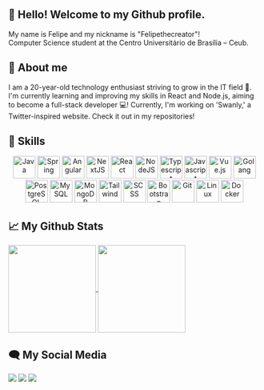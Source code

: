 ## 👋 Hello! Welcome to my Github profile.
 My name is Felipe and my nickname is "Felipethecreator"! <br>
 Computer Science student at the Centro Universitário de Brasília – Ceub.

## 🚀 About me 
I am a 20-year-old technology enthusiast striving to grow in the IT field 🚀. I'm currently learning and improving my skills in React and Node.js, aiming to become a full-stack developer 💻! Currently, I'm working on 'Swanly,' a Twitter-inspired website. Check it out in my repositories!

## 🧠 Skills

<div align="center">
  <img src="https://cdn.jsdelivr.net/gh/devicons/devicon@latest/icons/java/java-original.svg" alt="Java" width="45" height="45"/>
  <img src="https://cdn.jsdelivr.net/gh/devicons/devicon@latest/icons/spring/spring-original.svg" alt="Spring" width="45" height="45"/>
  <img src="https://cdn.jsdelivr.net/gh/devicons/devicon@latest/icons/angular/angular-original.svg" alt="Angular" width="45" height="45"/>
  <img src="https://cdn.jsdelivr.net/gh/devicons/devicon@latest/icons/nextjs/nextjs-original.svg" alt="NextJS" width="45" height="45"/>
  <img src="https://cdn.jsdelivr.net/gh/devicons/devicon@latest/icons/react/react-original.svg" alt="React" width="45" height="45"/>
  <img src="https://cdn.jsdelivr.net/gh/devicons/devicon@latest/icons/nodejs/nodejs-original.svg" alt="NodeJS" width="45" height="45"/>
  <img src="https://cdn.jsdelivr.net/gh/devicons/devicon@latest/icons/typescript/typescript-original.svg" alt="Typescript" width="45" height="45"/>
  <img src="https://cdn.jsdelivr.net/gh/devicons/devicon@latest/icons/javascript/javascript-original.svg" alt="Javascript" width="45" height="45"/>
  <img src="https://cdn.jsdelivr.net/gh/devicons/devicon@latest/icons/vuejs/vuejs-original.svg" alt="Vue.js" width="45" height="45"/>
  <img src="https://cdn.jsdelivr.net/gh/devicons/devicon@latest/icons/go/go-original.svg" alt="Golang" width="45" height="45"/>
  <img src="https://cdn.jsdelivr.net/gh/devicons/devicon@latest/icons/postgresql/postgresql-original.svg" alt="PostgreSQL" width="45" height="45"/>
  <img src="https://cdn.jsdelivr.net/gh/devicons/devicon@latest/icons/mysql/mysql-original.svg" alt="MySQL" width="45" height="45"/>
  <img src="https://cdn.jsdelivr.net/gh/devicons/devicon@latest/icons/mongodb/mongodb-original.svg" alt="MongoDB" width="45" height="45"/>
  <img src="https://cdn.jsdelivr.net/gh/devicons/devicon@latest/icons/tailwindcss/tailwindcss-original.svg" alt="Tailwind" width="45" height="45"/>
  <img src="https://cdn.jsdelivr.net/gh/devicons/devicon@latest/icons/sass/sass-original.svg" alt="SCSS" width="45" height="45"/>
  <img src="https://cdn.jsdelivr.net/gh/devicons/devicon@latest/icons/bootstrap/bootstrap-original.svg" alt="Bootstrap" width="45" height="45"/>
  <img src="https://cdn.jsdelivr.net/gh/devicons/devicon@latest/icons/git/git-original.svg" alt="Git" width="45" height="45"/>
  <img src="https://cdn.jsdelivr.net/gh/devicons/devicon@latest/icons/linux/linux-original.svg" alt="Linux" width="45" height="45"/>
  <img src="https://cdn.jsdelivr.net/gh/devicons/devicon@latest/icons/docker/docker-original.svg" alt="Docker" width="45" height="45"/>
</div>

## 📈 My Github Stats

<div>
<a href="https://github.com/anuraghazra/github-readme-stats">
  <img height=175 align="center" src="https://github-readme-stats-eight-theta.vercel.app/api?username=felipethecreator&show_icons=true&theme=tokyonight&count_private=true&hide=stars"/>
</a>
<a href="https://github.com/anuraghazra/convoychat">
  <img height=175 align="center" src="https://github-readme-stats.vercel.app/api/top-langs?username=felipethecreator&theme=tokyonight&size_weight=1&count_weight=1&layout=compact&langs_count=6&card_width=320" />
</a>
</div>

## 🗨 My Social Media

<div> 
  <a href="https://instagram.com/felipersqz" target="_blank"><img src="https://img.shields.io/badge/-Instagram-%23E4405F?style=for-the-badge&logo=instagram&logoColor=white"></a>
  <a href="https://www.linkedin.com/in/felipe-rodrigues-queiroz-564377171/" target="_blank"><img src="https://img.shields.io/badge/-LinkedIn-%230077B5?style=for-the-badge&logo=linkedin&logoColor=white"></a> 
  <a href = "mailto:felipinhodev@gmail.com" target="_blank"><img src="https://img.shields.io/badge/-felipinhodev@gmail.com-%23333?style=for-the-badge&logo=gmail&logoColor=white"></a>
 
</div>

